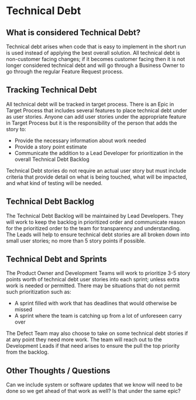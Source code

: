 # Technical Debt

## What is considered Technical Debt?

Technical debt arises when code that is easy to implement in the short run is used instead of applying the best overall solution. All technical debt is non-customer facing changes; if it becomes customer facing then it is not longer considered technical debt and will go through a Business Owner to go through the regular Feature Request process.

## Tracking Technical Debt

All technical debt will be tracked in target process. There is an Epic in Target Process that includes several features to place technical debt under as user stories. Anyone can add user stories under the appropriate feature in Target Process but it is the responsibility of the person that adds the story to:

* Provide the necessary information about work needed
* Provide a story point estimate
* Communicate the addition to a Lead Developer for prioritization in the overall Technical Debt Backlog

Technical Debt stories do not require an actual user story but must include criteria that provide detail on what is being touched, what will be impacted, and what kind of testing will be needed.

## Technical Debt Backlog

The Technical Debt Backlog will be maintained by Lead Developers. They will work to keep the backlog in prioritized order and communicate reason for the prioritized order to the team for transparency and understanding. The Leads will help to ensure technical debt stories are all broken down into small user stories; no more than 5 story points if possible.

## Technical Debt and Sprints

The Product Owner and Development Teams will work to prioritize 3-5 story points worth of technical debt user stories into each sprint; unless extra work is needed or permitted. There may be situations that do not permit such prioritization such as:

* A sprint filled with work that has deadlines that would otherwise be missed
* A sprint where the team is catching up from a lot of unforeseen carry over

The Defect Team may also choose to take on some technical debt stories if at any point they need more work. The team will reach out to the Development Leads if that need arises to ensure the pull the top priority from the backlog.

## Other Thoughts / Questions

Can we include system or software updates that we know will need to be done so we get ahead of that work as well? Is that under the same epic?